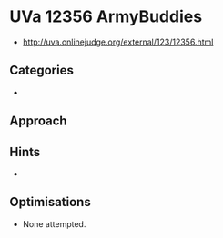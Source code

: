 # UVa 12356 ArmyBuddies

   * http://uva.onlinejudge.org/external/123/12356.html

## Categories

   * 

## Approach

## Hints

   * 

## Optimisations

   * None attempted.
